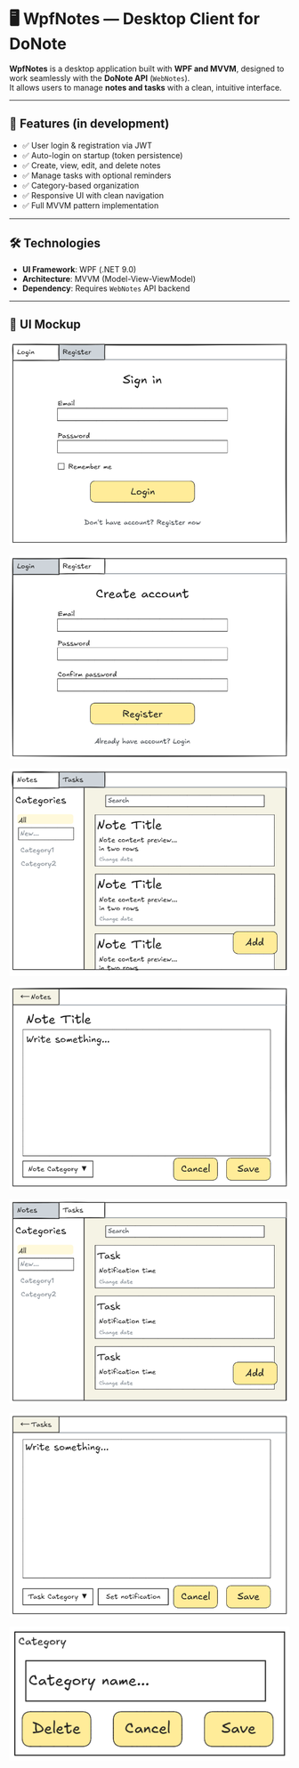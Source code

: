 # 🖥️ WpfNotes — Desktop Client for DoNote

**WpfNotes** is a desktop application built with **WPF and MVVM**, designed to work seamlessly with the **DoNote API** (`WebNotes`).  
It allows users to manage **notes and tasks** with a clean, intuitive interface.

---

## 🚀 Features (in development)

- ✅ User login & registration via JWT
- ✅ Auto-login on startup (token persistence)
- ✅ Create, view, edit, and delete notes
- ✅ Manage tasks with optional reminders
- ✅ Category-based organization
- ✅ Responsive UI with clean navigation
- ✅ Full MVVM pattern implementation

---

## 🛠 Technologies

- **UI Framework**: WPF (.NET 9.0)
- **Architecture**: MVVM (Model-View-ViewModel)
- **Dependency**: Requires `WebNotes` API backend

---

## 🎨 UI Mockup

![Login window](docs/mockup_login.png)

![RegisterWindow](docs/mockup_register.png)

![Notes](docs/mockup_notes.png)

![Note](docs/mockup_note.png)

![Tasks](docs/mockup_tasks.png)

![Task](docs/mockup_task.png)

![Category](docs/mockup_category.png)